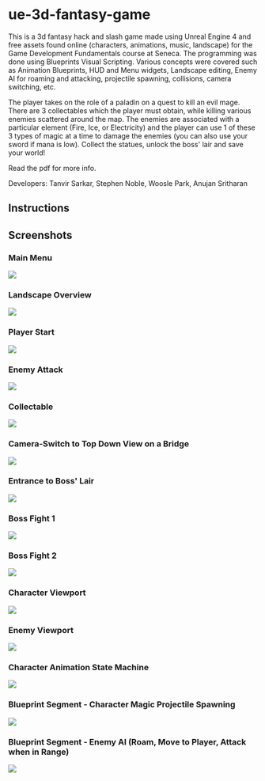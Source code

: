 # ue-3d-fantasy-game

This is a 3d fantasy hack and slash game made using Unreal Engine 4 and free assets found online (characters, animations, music, landscape) for the Game Development Fundamentals course at Seneca. The programming was done using Blueprints Visual Scripting. Various concepts were covered such as Animation Blueprints, HUD and Menu widgets, Landscape editing, Enemy AI for roaming and attacking, projectile spawning, collisions, camera switching, etc.

The player takes on the role of a paladin on a quest to kill an evil mage. There are 3 collectables which the player must obtain, while killing various enemies scattered around the map. The enemies are associated with a particular element (Fire, Ice, or Electricity) and the player can use 1 of these 3 types of magic at a time to damage the enemies (you can also use your sword if mana is low). Collect the statues, unlock the boss' lair and save your world!

Read the pdf for more info.

Developers: Tanvir Sarkar, Stephen Noble, Woosle Park, Anujan Sritharan

## Instructions

## Screenshots

### Main Menu
![](Screenshots/game_menu.png)

### Landscape Overview
![](Screenshots/game_landscape.png)

### Player Start
![](Screenshots/game_start.png)

### Enemy Attack
![](Screenshots/game_enemy_attack.png)

### Collectable
![](Screenshots/game_collectable.png)

### Camera-Switch to Top Down View on a Bridge
![](Screenshots/game_top_down_bridge.png)

### Entrance to Boss' Lair
![](Screenshots/game_entrance_to_boss.png)

### Boss Fight 1
![](Screenshots/game_boss_fight_1.png)

### Boss Fight 2
![](Screenshots/game_boss_fight_2.png)

### Character Viewport 
![](Screenshots/game_char_viewport.png)

### Enemy Viewport
![](Screenshots/game_enemy_viewport.png)

### Character Animation State Machine
![](Screenshots/game_char_anim_statemachine.png)

### Blueprint Segment - Character Magic Projectile Spawning
![](Screenshots/game_char_magic_bp.png)

### Blueprint Segment - Enemy AI (Roam, Move to Player, Attack when in Range)
![](Screenshots/game_enemy_ai_bp.png)

